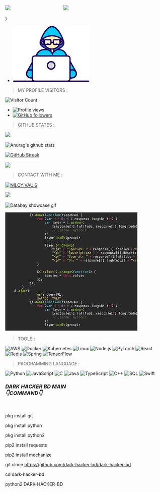 <!-- HOW THIS WORK BRO🖕🖕🖕-->
<div>
  <a href="https://www.facebook.com/dark-hacker-bd.dark.boy/">
    <img width="185" heigth="185" src="https://e.top4top.io/p_2473szxk50.png?raw=true" align="left">
<img width="35" heigth="35" src="https://e.top4top.io/p_2473szxk50.png">
</a>
<br>
</a>
<i></i>
</div>













)

- ![Alt text](https://github.com/MRVIVEK-CODER/MRVIVEK-CODER/raw/main/Developer.gif)

<!--
**Naim75o/Naim75o** is a ✨ _special_ ✨ repository because its `README.md` (this file) appears on your GitHub profile.






Here are some ideas to get you started:

- 🔭 I’m currently working on ...
- 🌱 I’m currently learning ...
- 👯 I’m looking to collaborate on ...
- 🤔 I’m looking for help with ...
- 💬 Ask me about ...
- 📫 How to reach me: ...
- 😄 Pronouns: ...
- ⚡ Fun fact: ...
-->

> MY PROFILE VISITORS :

![Visitor Count](https://profile-counter.glitch.me/mao2116/count.svg)


- ![Profile views](https://gpvc.arturio.dev/dark-hacker-bd)
- [![GitHub followers](https://img.shields.io/github/followers/dark-hacker-bd.svg?style=social&label=Follow&maxAge=0090900)](https://github.com/dark-hacker-bd?tab=followers)


> GITHUB STATES :

<a href="https://github.com/dark-hacker-bd"><img width=550 src="https://github-profile-trophy.vercel.app/?username=niloy0&theme=dracula&no-frame=true&title=Followers,Stars,Commit,Repository,Issues"/></a>

![Anurag's github stats](https://github-readme-stats.vercel.app/api?username=dark-hacker-bd&theme=merko)

[![GitHub Streak](http://github-readme-streak-stats.herokuapp.com?user=niloy0&theme=merko&date_format=M%20j%5B%2C%20Y%5D)](https://git.io/streak-stats)

<img align="center" src="https://github-readme-stats.anuraghazra1.vercel.app/api/top-langs/?username=MohsinTheLegend&layout=compact&theme=chartreuse-dark" />

> CONTACT WITH ME :

<p align="left">


<a href="https://fb.com/dark.hacker.bd.dark.boy" target="blank"><img align="center" src="https://raw.githubusercontent.com/rahuldkjain/github-profile-readme-generator/master/src/images/icons/Social/facebook.svg" alt="NILOY.VAU.6" height="40" width="50" /></a>





</p>

![](https://img.shields.io/badge/<N1LOY_V4U>-<niloy0-H4CK3R>-informational?style=flat&logo=data:image/svg%2bxml;base64,<BASE64_DATA>)

<img src="https://github.com/Voyz/voyz_public/blob/master/databay_promo_vidA_gif_A03.gif" alt="Databay showcase gif" title="Databay showcase gif" width="500"/>

![Alt text](https://github.com/MRVIVEK-CODER/Decompiler/raw/main/106824690-8dd73a00-66ad-11eb-89e2-53e13ac6f594.gif)


















> TOOLS :

![AWS](https://img.shields.io/badge/-AWS-000?&logo=Amazon-AWS&logoColor=F90)
![Docker](https://img.shields.io/badge/-Docker-000?&logo=Docker)
![Kubernetes](https://img.shields.io/badge/-Kubernetes-000?&logo=Kubernetes)
![Linux](https://img.shields.io/badge/-Linux-000?&logo=Linux)
![Node.js](https://img.shields.io/badge/-Node.js-000?&logo=node.js)
![PyTorch](https://img.shields.io/badge/-PyTorch-000?&logo=PyTorch)
![React](https://img.shields.io/badge/-React-000?&logo=React)
![Redis](https://img.shields.io/badge/-Redis-000?&logo=Redis)
![Spring](https://img.shields.io/badge/-Spring-000?&logo=Spring)
![TensorFlow](https://img.shields.io/badge/-TensorFlow-000?&logo=TensorFlow)

> PROGRAMMING LANGUAGE :

![Python](https://img.shields.io/badge/-Python-000?&logo=Python)
![JavaScript](https://img.shields.io/badge/-JavaScript-000?&logo=JavaScript)
![C](https://img.shields.io/badge/-C-000?&logo=C)
![Java](https://img.shields.io/badge/-Java-000?&logo=Java&logoColor=007396)
![TypeScript](https://img.shields.io/badge/-TypeScript-000?&logo=TypeScript)
![C++](https://img.shields.io/badge/-C++-000?&logo=c%2b%2b&logoColor=00599C)
![SQL](https://img.shields.io/badge/-SQL-000?&logo=MySQL)
![Swift](https://img.shields.io/badge/-Swift-000?&logo=Swift)







<h3>
<i>DARK HACKER BD MAIN  <br>👇COMMAND👇</i>
</h3>
<br>


</h3>

pkg install git

pkg install python

pkg install python2

pip2 install requests

pip2 install mechanize

git clone https://github.com/dark-hacker-bd/dark-hacker-bd

cd dark-hacker-bd

python2 DARK-HACKER-BD
